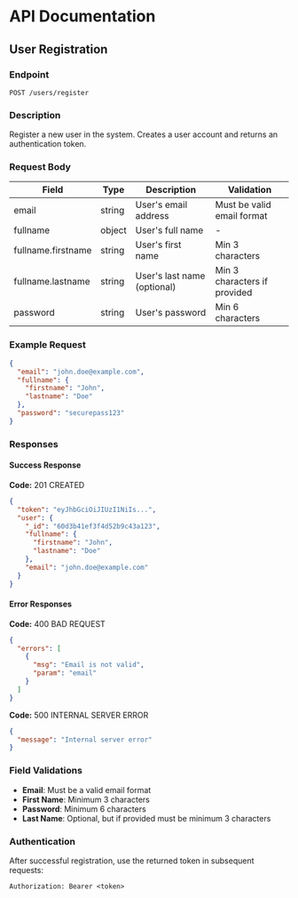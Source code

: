 # API Documentation

## User Registration

### Endpoint

```
POST /users/register
```

### Description

Register a new user in the system. Creates a user account and returns an authentication token.

### Request Body

| Field              | Type   | Description                 | Validation                   |
| ------------------ | ------ | --------------------------- | ---------------------------- |
| email              | string | User's email address        | Must be valid email format   |
| fullname           | object | User's full name            | -                            |
| fullname.firstname | string | User's first name           | Min 3 characters             |
| fullname.lastname  | string | User's last name (optional) | Min 3 characters if provided |
| password           | string | User's password             | Min 6 characters             |

### Example Request

```json
{
  "email": "john.doe@example.com",
  "fullname": {
    "firstname": "John",
    "lastname": "Doe"
  },
  "password": "securepass123"
}
```

### Responses

#### Success Response

**Code:** 201 CREATED

```json
{
  "token": "eyJhbGciOiJIUzI1NiIs...",
  "user": {
    "_id": "60d3b41ef3f4d52b9c43a123",
    "fullname": {
      "firstname": "John",
      "lastname": "Doe"
    },
    "email": "john.doe@example.com"
  }
}
```

#### Error Responses

**Code:** 400 BAD REQUEST

```json
{
  "errors": [
    {
      "msg": "Email is not valid",
      "param": "email"
    }
  ]
}
```

**Code:** 500 INTERNAL SERVER ERROR

```json
{
  "message": "Internal server error"
}
```

### Field Validations

- **Email**: Must be a valid email format
- **First Name**: Minimum 3 characters
- **Password**: Minimum 6 characters
- **Last Name**: Optional, but if provided must be minimum 3 characters

### Authentication

After successful registration, use the returned token in subsequent requests:

```
Authorization: Bearer <token>
```
